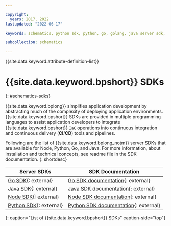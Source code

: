 ```yaml
---

copyright:
  years: 2017, 2022
lastupdated: "2022-06-17"

keywords: schematics, python sdk, python, go, golang, java server sdk, java, go admin sdk, npm, node sdk, integrate sdk, sdk, 

subcollection: schematics

---
```


{{site.data.keyword.attribute-definition-list}}

# {{site.data.keyword.bpshort}} SDKs
{: #schematics-sdks}

{{site.data.keyword.bplong}} simplifies application development by abstracting much of the complexity of deploying application environments. {{site.data.keyword.bpshort}} SDKs are provided in multiple programming languages to assist application developers to integrate {{site.data.keyword.bpshort}} `IaC` operations into continuous integration and continuous delivery (**CI**/**CD**) tools and pipelines.

Following are the list of {{site.data.keyword.bplong_notm}} server SDKs that are available for Node, Python, Go, and Java. For more information, about installation and technical concepts, see readme file in the SDK documentation.
{: shortdesc}

|Server SDKs | SDK Documentation |
|------- |   -------- |
|[Go SDK](https://github.com/IBM/schematics-go-sdk){: external} | [Go SDK documentation](https://github.com/IBM/schematics-go-sdk/blob/main/README.md){: external} |
|[Java SDK](https://github.com/IBM/schematics-java-sdk){: external} | [Java SDK documentation](https://github.com/IBM/schematics-java-sdk/blob/main/README.md){: external} |
|[Node SDK](https://github.com/IBM/schematics-node-sdk){: external} |[Node SDK documentation](https://github.com/IBM/schematics-node-sdk/blob/main/README.md){: external} |
|[Python SDK](https://github.com/IBM/schematics-python-sdk){: external} | [Python SDK documentation](https://github.com/IBM/schematics-python-sdk/blob/main/README.md){: external} |
{: caption="List of {{site.data.keyword.bpshort}} SDKs" caption-side="top"}



